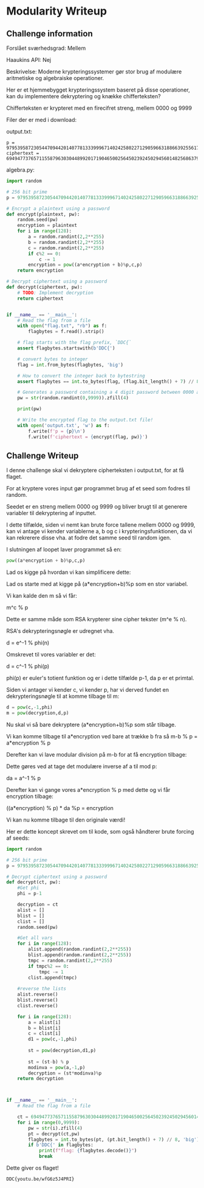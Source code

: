 # Modularity Writeup

## Challenge information

Forslået sværhedsgrad: Mellem

Haaukins API: Nej

Beskrivelse:
Moderne krypteringssystemer gør stor brug af modulære aritmetiske og algebraiske operationer.

Her er et hjemmebygget krypteringssystem baseret på disse operationer, kan du implementere dekryptering og knække chifferteksten?

Chifferteksten er krypteret med en firecifret streng, mellem 0000 og 9999 

Filer der er med i download:

output.txt:
```
p = 97953958723054470944201407781333999671402425802271290596631886639255617548503
ciphertext = 69494773765711558796303044899201719046500256450239245029456014825686379192778
```

algebra.py:
```python
import random

# 256 bit prime
p = 97953958723054470944201407781333999671402425802271290596631886639255617548503

# Encrypt a plaintext using a password
def encrypt(plaintext, pw):
    random.seed(pw)
    encryption = plaintext
    for i in range(128):
        a = random.randint(2,2**255)
        b = random.randint(2,2**255)
        c = random.randint(2,2**255)
        if c%2 == 0:
            c -= 1
        encryption = pow((a*encryption + b)%p,c,p)
    return encryption

# Decrypt ciphertext using a password
def decrypt(ciphertext, pw):
    # TODO: Implement decryption
    return ciphertext


if __name__ == '__main__':
    # Read the flag from a file
    with open("flag.txt", "rb") as f:
        flagbytes = f.read().strip()

    # flag starts with the flag prefix, `DDC{`
    assert flagbytes.startswith(b'DDC{')

    # convert bytes to integer
    flag = int.from_bytes(flagbytes, 'big')

    # How to convert the integer back to bytestring
    assert flagbytes == int.to_bytes(flag, (flag.bit_length() + 7) // 8, 'big')

    # Generates a password containing a 4 digit password between 0000 and 9999
    pw = str(random.randint(0,9999)).zfill(4)

    print(pw)

    # Write the encrypted flag to the output.txt file!
    with open('output.txt', 'w') as f:
        f.write(f'p = {p}\n')
        f.write(f'ciphertext = {encrypt(flag, pw)}')
```

## Challenge Writeup
I denne challenge skal vi dekryptere cipherteksten i output.txt, for at få flaget.

For at kryptere vores input gør programmet brug af et seed som fodres til random.

Seedet er en streng mellem 0000 og 9999 og bliver brugt til at generere variabler til dekryptering af inputtet.

I dette tilfælde, siden vi nemt kan brute force tallene mellem 0000 og 9999, kan vi antage vi kender variablerne a, b og c i krypteringsfunktionen, da vi kan rekrerere disse vha. at fodre det samme seed til random igen.

I slutningen af loopet laver programmet så en: 

```python
pow((a*encryption + b)%p,c,p)
```


Lad os kigge på hvordan vi kan simplificere dette:

Lad os starte med at kigge på (a*encryption+b)%p som en stor variabel.

Vi kan kalde den m så vi får:

m^c % p

Dette er samme måde som RSA krypterer sine cipher tekster (m^e % n).

RSA's dekrypteringsnøgle er udregnet vha.

d = e^-1 % phi(n)

Omskrevet til vores variabler er det:

d = c^-1 % phi(p)

phi(p) er euler's totient funktion og er i dette tilfælde p-1, da p er et primtal.

Siden vi antager vi kender c, vi kender p, har vi derved fundet en dekrypteringsnøgle til at komme tilbage til m:

```python
d = pow(c,-1,phi)
m = pow(decryption,d,p)
```

Nu skal vi så bare dekryptere (a*encryption+b)%p som står tilbage.

Vi kan komme tilbage til a*encryption ved bare at trække b fra så m-b % p = a\*encryption % p

Derefter kan vi lave modular division på m-b for at få encryption tilbage:

Dette gøres ved at tage det modulære inverse af a til mod p:

da = a^-1 % p

Derefter kan vi gange vores a*encryption % p med dette og vi får encryption tilbage:

((a*encryption) % p) * da %p = encryption 

Vi kan nu komme tilbage til den originale værdi!

Her er dette koncept skrevet om til kode, som også håndterer brute forcing af seeds:

```python
import random

# 256 bit prime
p = 97953958723054470944201407781333999671402425802271290596631886639255617548503

# Decrypt ciphertext using a password
def decrypt(ct, pw):
    #Get phi
    phi = p-1

    decryption = ct
    alist = []
    blist = []
    clist = []
    random.seed(pw)

    #Get all vars
    for i in range(128):
        alist.append(random.randint(2,2**255))
        blist.append(random.randint(2,2**255))
        tmpc = random.randint(2,2**255)
        if tmpc%2 == 0:
            tmpc -= 1
        clist.append(tmpc)
    
    #reverse the lists
    alist.reverse()
    blist.reverse()
    clist.reverse()

    for i in range(128):
        a = alist[i]
        b = blist[i]
        c = clist[i]
        d1 = pow(c,-1,phi)
        
        st = pow(decryption,d1,p)
        
        st = (st-b) % p
        modinva = pow(a,-1,p)
        decryption = (st*modinva)%p
    return decryption



if __name__ == '__main__':
    # Read the flag from a file

    ct = 69494773765711558796303044899201719046500256450239245029456014825686379192778
    for i in range(0,9999):
        pw = str(i).zfill(4)
        pt = decrypt(ct,pw)
        flagbytes = int.to_bytes(pt, (pt.bit_length() + 7) // 8, 'big')
        if b'DDC{' in flagbytes:
            print(f"flag: {flagbytes.decode()}")
            break
```

Dette giver os flaget!

```
DDC{youtu.be/wfG6z5J4PRI}
```
